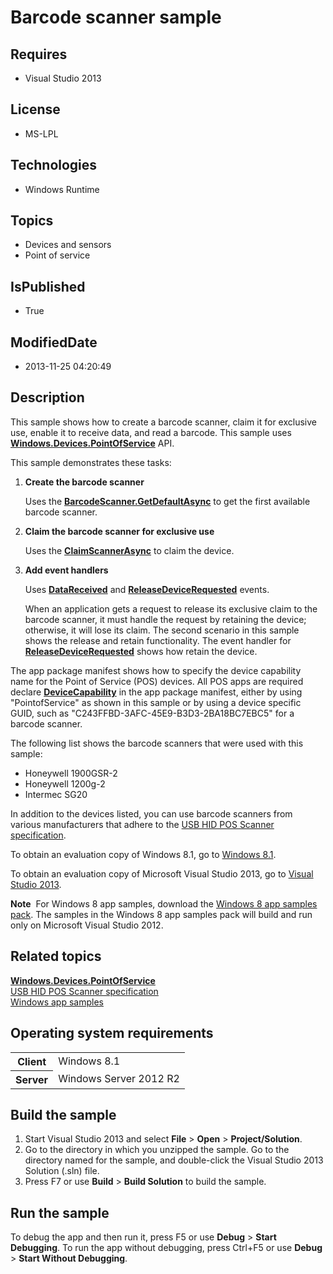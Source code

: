 # Barcode scanner sample
## Requires
* Visual Studio 2013
## License
* MS-LPL
## Technologies
* Windows Runtime
## Topics
* Devices and sensors
* Point of service
## IsPublished
* True
## ModifiedDate
* 2013-11-25 04:20:49
## Description

<div id="mainSection">
<p>This sample shows how to create a barcode scanner, claim it for exclusive use, enable it to receive data, and read a barcode. This sample uses
<a href="http://msdn.microsoft.com/library/windows/apps/dn298071"><b>Windows.Devices.PointOfService</b></a> API.
</p>
<p>This sample demonstrates these tasks: </p>
<ol>
<li>
<p><b>Create the barcode scanner</b></p>
<p>Uses the <a href="http://msdn.microsoft.com/library/windows/apps/dn263790"><b>BarcodeScanner.GetDefaultAsync</b></a> to get the first available barcode scanner.</p>
</li><li>
<p><b>Claim the barcode scanner for exclusive use</b></p>
<p>Uses the <a href="http://msdn.microsoft.com/library/windows/apps/dn297696"><b>ClaimScannerAsync</b></a> to claim the device.</p>
</li><li><b>Add event handlers</b>
<p>Uses <a href="http://msdn.microsoft.com/library/windows/apps/dn278556"><b>DataReceived</b></a> and
<a href="http://msdn.microsoft.com/library/windows/apps/dn278578"><b>ReleaseDeviceRequested</b></a> events.</p>
<p>When an application gets a request to release its exclusive claim to the barcode scanner, it must handle the request by retaining the device; otherwise, it will lose its claim. The second scenario in this sample shows the release and retain functionality.
 The event handler for <a href="http://msdn.microsoft.com/library/windows/apps/dn278578">
<b>ReleaseDeviceRequested</b></a> shows how retain the device.</p>
</li></ol>
<p>The app package manifest shows how to specify the device capability name for the Point of Service (POS) devices. All POS apps are required declare
<a href="http://msdn.microsoft.com/library/windows/apps/br211430"><b>DeviceCapability</b></a> in the app package manifest, either by using &quot;PointofService&quot; as shown in this sample or by using a device specific GUID, such as &quot;C243FFBD-3AFC-45E9-B3D3-2BA18BC7EBC5&quot;
 for a barcode scanner.</p>
<p>The following list shows the barcode scanners that were used with this sample:</p>
<ul>
<li>Honeywell 1900GSR-2 </li><li>Honeywell 1200g-2 </li><li>Intermec SG20 </li></ul>
<p>In addition to the devices listed, you can use barcode scanners from various manufacturers that adhere to the
<a href="http://go.microsoft.com/fwlink/p/?linkid=309230">USB HID POS Scanner specification</a>.</p>
<p>To obtain an evaluation copy of Windows&nbsp;8.1, go to <a href="http://go.microsoft.com/fwlink/p/?linkid=301696">
Windows&nbsp;8.1</a>.</p>
<p>To obtain an evaluation copy of Microsoft Visual Studio&nbsp;2013, go to <a href="http://go.microsoft.com/fwlink/p/?linkid=301697">
Visual Studio&nbsp;2013</a>.</p>
<p></p>
<p class="note"><b>Note</b>&nbsp;&nbsp;For Windows&nbsp;8 app samples, download the <a href="http://go.microsoft.com/fwlink/p/?LinkId=301698">
Windows&nbsp;8 app samples pack</a>. The samples in the Windows&nbsp;8 app samples pack will build and run only on Microsoft Visual Studio&nbsp;2012.</p>
<p></p>
<h2><a id="related_topics"></a>Related topics</h2>
<dl><dt><a href="http://msdn.microsoft.com/library/windows/apps/dn298071"><b>Windows.Devices.PointOfService</b></a>
</dt><dt><a href="http://go.microsoft.com/fwlink/p/?linkid=309230">USB HID POS Scanner specification</a>
</dt><dt><a href="http://go.microsoft.com/fwlink/p/?LinkID=227694">Windows app samples</a>
</dt></dl>
<h2>Operating system requirements</h2>
<table>
<tbody>
<tr>
<th>Client</th>
<td><dt>Windows&nbsp;8.1 </dt></td>
</tr>
<tr>
<th>Server</th>
<td><dt>Windows Server&nbsp;2012&nbsp;R2 </dt></td>
</tr>
</tbody>
</table>
<h2>Build the sample</h2>
<p></p>
<ol>
<li>Start Visual Studio&nbsp;2013 and select <b>File</b> &gt; <b>Open</b> &gt; <b>Project/Solution</b>.
</li><li>Go to the directory in which you unzipped the sample. Go to the directory named for the sample, and double-click the Visual Studio&nbsp;2013 Solution (.sln) file.
</li><li>Press F7 or use <b>Build</b> &gt; <b>Build Solution</b> to build the sample. </li></ol>
<p></p>
<h2>Run the sample</h2>
<p>To debug the app and then run it, press F5 or use <b>Debug</b> &gt; <b>Start Debugging</b>. To run the app without debugging, press Ctrl&#43;F5 or use
<b>Debug</b> &gt; <b>Start Without Debugging</b>. </p>
</div>
